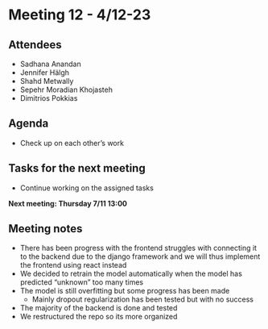# Meeting 12 - 4/12-23

## Attendees
- Sadhana Anandan
- Jennifer Hälgh
- Shahd Metwally
- Sepehr Moradian Khojasteh
- Dimitrios Pokkias

## Agenda
- Check up on each other’s work


## Tasks for the next meeting
- Continue working on the assigned tasks

**Next meeting: Thursday 7/11 13:00**

## Meeting notes
- There has been progress with the frontend
struggles with connecting it to the backend due to the django framework and we will thus implement the frontend using react instead
- We decided to retrain the model automatically when the model has predicted “unknown” too many times
- The model is still overfitting but some progress has been made
    - Mainly dropout regularization has been tested but with no success
- The majority of the backend is done and tested
- We restructured the repo so its more organized




 




